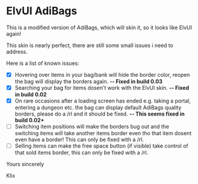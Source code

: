 # ElvUI AdiBags
This is a modified version of AdiBags, which will skin it, so it looks like ElvUI again!

This skin is nearly perfect, there are still some small issues i need to address.

Here is a list of known issues:
- [x] Hovering over items in your bag/bank will hide the border color, reopen the bag will display the borders again. **-- Fixed in build 0.03**
- [x] Searching your bag for items dosen't work with the ElvUI skin. **-- Fixed in build 0.02**
- [x] On rare occasions after a loading screen has ended e.g. taking a portal, entering a dungeon etc. the bag can display default AdiBags quality borders, please do a /rl and it should be fixed. **-- This seems fixed in build 0.02+**
- [ ] Switching item positions will make the borders bug out and the switching items will take another items border even tho that item dosent even have a border! This can only be fixed with a /rl.
- [ ] Selling items can make the free space button (if visible) take control of that sold items border, this can only be fixed with a /rl.

Yours sincerely

Klix

